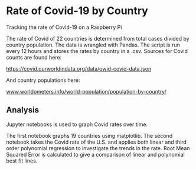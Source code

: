 # Rate of Covid-19 by Country
Tracking the rate of Covid-19 on a Raspberry Pi

The rate of Covid of 22 countries is determined from total cases divided by country population. The data is wrangled with Pandas. The script is run every 12 hours and stores the rates by country in a .csv. Sources for Covid counts are found here:

https://covid.ourworldindata.org/data/owid-covid-data.json

And country populations here:

www.worldometers.info/world-population/population-by-country/

## Analysis
Jupyter notebooks is used to graph Covid rates over time. 

The first notebook graphs 19 countries using matplotlib. The second notebook takes the Covid rate of the U.S. and applies both linear and third order polynomial regression to investigate the trends in the rate. Root Mean Squared Error is calculated to give a comparison of linear and polynomial best fit lines.
